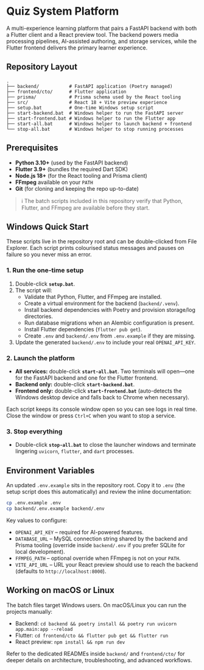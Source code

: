 # Quiz System Platform

A multi-experience learning platform that pairs a FastAPI backend with both a Flutter client and a React preview tool. The backend powers media processing pipelines, AI-assisted authoring, and storage services, while the Flutter frontend delivers the primary learner experience.

## Repository Layout

```
.
├── backend/           # FastAPI application (Poetry managed)
├── frontend/cto/      # Flutter application
├── prisma/            # Prisma schema used by the React tooling
├── src/               # React 18 + Vite preview experience
├── setup.bat          # One-time Windows setup script
├── start-backend.bat  # Windows helper to run the FastAPI server
├── start-frontend.bat # Windows helper to run the Flutter app
├── start-all.bat      # Windows helper to launch backend + frontend
└── stop-all.bat       # Windows helper to stop running processes
```

## Prerequisites

- **Python 3.10+** (used by the FastAPI backend)
- **Flutter 3.9+** (bundles the required Dart SDK)
- **Node.js 18+** (for the React tooling and Prisma client)
- **FFmpeg** available on your `PATH`
- **Git** (for cloning and keeping the repo up-to-date)

> ℹ️ The batch scripts included in this repository verify that Python, Flutter, and FFmpeg are available before they start.

## Windows Quick Start

These scripts live in the repository root and can be double-clicked from File Explorer. Each script prints colourised status messages and pauses on failure so you never miss an error.

### 1. Run the one-time setup

1. Double-click **`setup.bat`**.
2. The script will:
   - Validate that Python, Flutter, and FFmpeg are installed.
   - Create a virtual environment for the backend (`backend/.venv`).
   - Install backend dependencies with Poetry and provision storage/log directories.
   - Run database migrations when an Alembic configuration is present.
   - Install Flutter dependencies (`flutter pub get`).
   - Create `.env` and `backend/.env` from `.env.example` if they are missing.
3. Update the generated `backend/.env` to include your real `OPENAI_API_KEY`.

### 2. Launch the platform

- **All services:** double-click **`start-all.bat`**. Two terminals will open—one for the FastAPI backend and one for the Flutter frontend.
- **Backend only:** double-click **`start-backend.bat`**.
- **Frontend only:** double-click **`start-frontend.bat`** (auto-detects the Windows desktop device and falls back to Chrome when necessary).

Each script keeps its console window open so you can see logs in real time. Close the window or press `Ctrl+C` when you want to stop a service.

### 3. Stop everything

- Double-click **`stop-all.bat`** to close the launcher windows and terminate lingering `uvicorn`, `flutter`, and `dart` processes.

## Environment Variables

An updated `.env.example` sits in the repository root. Copy it to `.env` (the setup script does this automatically) and review the inline documentation:

```bash
cp .env.example .env
cp backend/.env.example backend/.env
```

Key values to configure:

- `OPENAI_API_KEY` – required for AI-powered features.
- `DATABASE_URL` – MySQL connection string shared by the backend and Prisma tooling (override inside `backend/.env` if you prefer SQLite for local development).
- `FFMPEG_PATH` – optional override when FFmpeg is not on your `PATH`.
- `VITE_API_URL` – URL your React preview should use to reach the backend (defaults to `http://localhost:8000`).

## Working on macOS or Linux

The batch files target Windows users. On macOS/Linux you can run the projects manually:

- Backend: `cd backend && poetry install && poetry run uvicorn app.main:app --reload`
- Flutter: `cd frontend/cto && flutter pub get && flutter run`
- React preview: `npm install && npm run dev`

Refer to the dedicated READMEs inside `backend/` and `frontend/cto/` for deeper details on architecture, troubleshooting, and advanced workflows.

